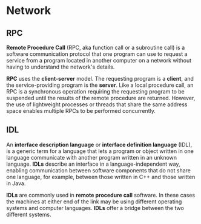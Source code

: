 
# Network

RPC
---

**Remote Procedure Call** (RPC, aka function call or a subroutine call) is a software communication protocol that one program can use
to request a service from a program located in another computer on a network without having to understand the network's details.

**RPC** uses the **client-server** model. The requesting program is a **client**, and the service-providing program is the **server**.
Like a local procedure call, an RPC is a synchronous operation requiring the requesting program to be suspended until the results
of the remote procedure are returned. However, the use of lightweight processes or threads that share the same address space enables
multiple RPCs to be performed concurrently.

IDL
---

An **interface description language** or **interface definition language** (IDL), is a generic term for a language that lets a program
or object written in one language communicate with another program written in an unknown language. **IDLs** describe an interface in a
language-independent way, enabling communication between software components that do not share one language, for example,
between those written in C++ and those written in Java.

**IDLs** are commonly used in **remote procedure call** software. In these cases the machines at either end of the link may be using different
operating systems and computer languages. **IDLs** offer a bridge between the two different systems.
